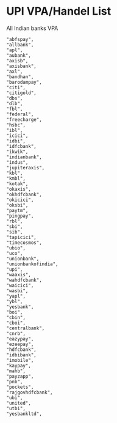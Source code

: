 
# UPI VPA/Handel List

All Indian banks VPA



    "abfspay",
    "allbank",
    "apl",
    "aubank",
    "axisb",
    "axisbank",
    "axl",
    "bandhan",
    "barodampay",
    "citi",
    "citigold",
    "dbs",
    "dlb",
    "fbl",
    "federal",
    "freecharge",
    "hsbc",
    "ibl",
    "icici",
    "idbi",
    "idfcbank",
    "ikwik",
    "indianbank",
    "indus",
    "jupiteraxis",
    "kbl",
    "kmbl",
    "kotak",
    "okaxis",
    "okhdfcbank",
    "okicici",
    "oksbi",
    "paytm",
    "pingpay",
    "rbl",
    "sbi",
    "sib",
    "tapicici",
    "timecosmos",
    "ubio",
    "uco",
    "unionbank",
    "unionbankofindia",
    "upi",
    "waaxis",
    "wahdfcbank",
    "waicici",
    "wasbi",
    "yapl",
    "ybl",
    "yesbank",
    "boi",
    "cbin",
    "cboi",
    "centralbank",
    "cnrb",
    "eazypay",
    "ezeepay",
    "hdfcbank",
    "idbibank",
    "imobile",
    "kaypay",
    "mahb",
    "payzapp",
    "pnb",
    "pockets",
    "rajgovhdfcbank",
    "ubi",
    "united",
    "utbi",
    "yesbankltd",
